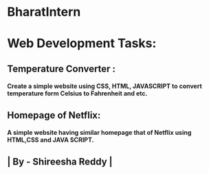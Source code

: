 # BharatIntern

<h1>Web Development Tasks:</h1>

<h2>Temperature Converter :</h2>
<h4>Create a simple website using CSS, HTML,
JAVASCRIPT to convert temperature form
Celsius to Fahrenheit and etc.</h4>

<h2>Homepage of Netflix:</h2>
<h4>A simple website having similar homepage
that of Netflix using HTML,CSS and JAVA SCRIPT.</h4>

<h2>| By - Shireesha Reddy | </h2>
